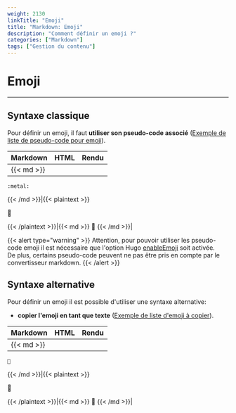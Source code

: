```yaml
---
weight: 2130
linkTitle: "Emoji"
title: "Markdown: Emoji"
description: "Comment définir un emoji ?"
categories: ["Markdown"]
tags: ["Gestion du contenu"]
---
```


# Emoji
---

## Syntaxe classique

Pour définir un emoji, il faut **utiliser son pseudo-code associé** ([Exemple de liste de pseudo-code pour emoji](https://www.webfx.com/tools/emoji-cheat-sheet/)).

| Markdown | HTML | Rendu |
| -------- | ---- | ----- |
|{{< md >}}
```
:metal:
```
{{< /md >}}|{{< plaintext >}}
<p>🤘</p>
{{< /plaintext >}}|{{< md >}}
🤘
{{< /md >}}|

{{< alert type="warning" >}}
Attention, pour pouvoir utiliser les pseudo-code emoji il est nécessaire que l'option Hugo [enableEmoji](https://gohugo.io/getting-started/configuration/#all-configuration-settings) soit activée.  
De plus, certains pseudo-code peuvent ne pas être pris en compte par le convertisseur markdown.
{{< /alert >}}

## Syntaxe alternative

Pour définir un emoji il est possible d'utiliser une syntaxe alternative:

* **copier l'emoji en tant que texte** ([Exemple de liste d'emoji à copier](https://emojipedia.org/)).

| Markdown | HTML | Rendu |
| -------- | ---- | ----- |
|{{< md >}}
```
🤘
```
{{< /md >}}|{{< plaintext >}}
<p>🤘</p>
{{< /plaintext >}}|{{< md >}}
🤘
{{< /md >}}|
